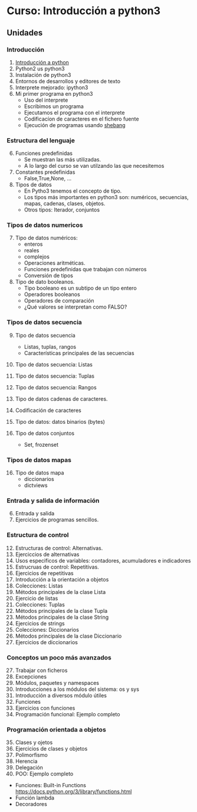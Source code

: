 # Curso: Introducción a python3

## Unidades

### Introducción

1. [Introducción a python](u1)
2. Python2 us python3
3. Instalación de python3
4. Entornos de desarrollos y editores de texto
5. Interprete mejorado: ipython3
5. Mi primer programa en python3
	* Uso del interprete
	* Escribimos un programa
	* Ejecutamos el programa con el interprete
	* Codificacíon de caracteres en el fichero fuente
	* Ejecución de programas usando [shebang](https://es.wikipedia.org/wiki/Shebang)

### Estructura del lenguaje

6. Funciones predefinidas
	* Se muestran las más utilizadas.
	* A lo largo del curso se van utilzando las que necesitemos
7. Constantes predefinidas
	* False,True,None, ...
6. Tipos de datos 
	* En Pytho3 tenemos el concepto de tipo.
	* Los tipos más importantes en python3 son: numéricos, secuencias, mapas, cadenas, clases, objetos.
	* Otros tipos: Iterador, conjuntos

### Tipos de datos numericos

7. Tipo de datos numéricos: 
	* enteros
	* reales
	* complejos
	* Operaciones aritméticas.
	* Funciones predefinidas que trabajan con números
	* Conversión de tipos
8. Tipo de dato booleanos. 
	* Tipo booleano es un subtipo de un tipo entero
	* Operadores booleanos
	* Operadores de comparación
	* ¿Qué valores se interpretan como FALSO?

### Tipos de datos secuencia

9. Tipo de datos secuencia
	* Listas, tuplas, rangos
	* Características principales de las secuencias
10. Tipo de datos secuencia: Listas
11. Tipo de datos secuencia: Tuplas
12. Tipo de datos secuencia: Rangos

12. Tipo de datos cadenas de caracteres.
10. Codificación de caracteres
14. Tipo de datos: datos binarios (bytes)
15. Tipo de datos conjuntos
	* Set, frozenset

### Tipos de datos mapas

16. Tipo de datos mapa
	* diccionarios
	* dictviews

### Entrada y salida de información

6. Entrada y salida
11. Ejercicios de programas sencillos.

### Estructura de control

12. Estructuras de control: Alternativas.
13. Ejerciccios de alternativas
14. Usos especificos de variables: contadores, acumuladores e indicadores
15. Estrucruas de control: Repetitivas.
16. Ejercicios de repetitivas
17. Introducción a la orientación a objetos
18. Colecciones: Listas
19. Métodos principales de la clase Lista
20. Ejercicio de listas
21. Colecciones: Tuplas
21. Métodos principales de la clase Tupla
22. Métodos principales de la clase String
23. Ejercicios de strings
24. Colecciones: Diccionarios
25. Métodos principales de la clase Diccionario
26. Ejercicios de diccionarios

### Conceptos un poco más avanzados

27. Trabajar con ficheros
28. Excepciones
29. Módulos, paquetes y namespaces
30. Introducciones a los módulos del sistema: os y sys
31. Introducción a diversos módulo útiles
32. Funciones
33. Ejercicios con funciones
34. Programación funcional: Ejemplo completo 

### Programación orientada a objetos

35. Clases y ojetos
36. Ejercicios de clases y objetos
37. Polimorfismo
38. Herencia
39. Delegación
40. POO: Ejemplo completo



* Funciones: Built-in Functions https://docs.python.org/3/library/functions.html
* Función lambda
* Decoradores